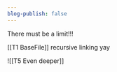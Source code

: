 ```yaml
---
blog-publish: false
---
```

There must be a limit!!!

[[T1 BaseFile]] recursive linking yay

![[T5 Even deeper]]